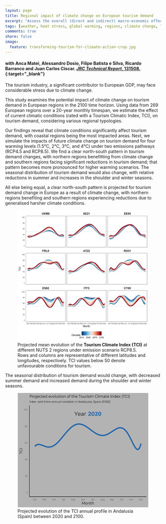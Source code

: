 ```yaml
---
layout: page
title: Regional impact of climate change on European tourism demand
excerpt: "Assess the overall (direct and indirect) macro-economic effects (%GDP) of heatwaves in Europe and estimate the effects of climate change"
tags: [weather, heat stress, global warming, regions, climate change, labour productivity, WBGT, CGE, bottom-up, Adaptation]
comments: true
share: false
image:
  feature: transforming-tourism-for-climate-action-crop.jpg
---
```


#### with Anca Matei, Alessandro Dosio, Filipe Batista e Silva, Ricardo Barranco and Juan Carlos Císcar. [*JRC Technical Report*, 131508.](https://doi.org/10.2760/899611){:target="_blank"}

The tourism industry, a significant contributor to European GDP, may face considerable stress due to climate change. 

This study examines the potential impact of climate change on tourism demand in European regions in the 2100 time horizon. Using data from 269 European regions over a 20-year monthly timespan, we estimate the effect of current climatic conditions (rated with a Tourism Climatic Index, TCI), on tourism demand, considering various regional typologies. 

Our findings reveal that climate conditions significantly affect tourism demand, with coastal regions being the most impacted areas. Next, we simulate the impacts of future climate change on tourism demand for four warming levels (1.5°C, 2°C, 3°C, and 4°C) under two emissions pathways (RCP4.5 and RCP8.5). We find a clear north-south pattern in tourism demand changes, with northern regions benefitting from climate change and southern regions facing significant reductions in tourism demand; that pattern becomes more pronounced for higher warming scenarios. The seasonal distribution of tourism demand would also change, with relative reductions in summer and increases in the shoulder and winter seasons. 

All else being equal, a clear north-south pattern is projected for tourism demand change in Europe as a result of climate change, with northern regions benefiting and southern regions experiencing reductions due to generalised harsher climate conditions. 

<figure>
	<a href="/images/TCI_NUTS2_rcp85_dotted.png"><img src="/images/TCI_NUTS2_rcp85_dotted.png"></a>
	<figcaption>Projected mean evolution of the <b>Tourism Climate Index (TCI)</b> at different NUTS 2 regions under emission scenario RCP8.5. Rows and columns are representative of different latitudes and longitudes, respectively. TCI values below 50 denote unfavourable conditions for tourism.</figcaption>
</figure>

The seasonal distribution of tourism demand would change, with decreased summer demand and increased demand during the shoulder and winter seasons.

<figure>
	<a href="/images/TCI_ES62_rcp85.gif"><img src="/images/TCI_ES62_rcp85.gif"></a>
	<figcaption>Projected evolution of the TCI annual profile in Andalusia (Spain) between 2020 and 2100.</figcaption>
</figure>
